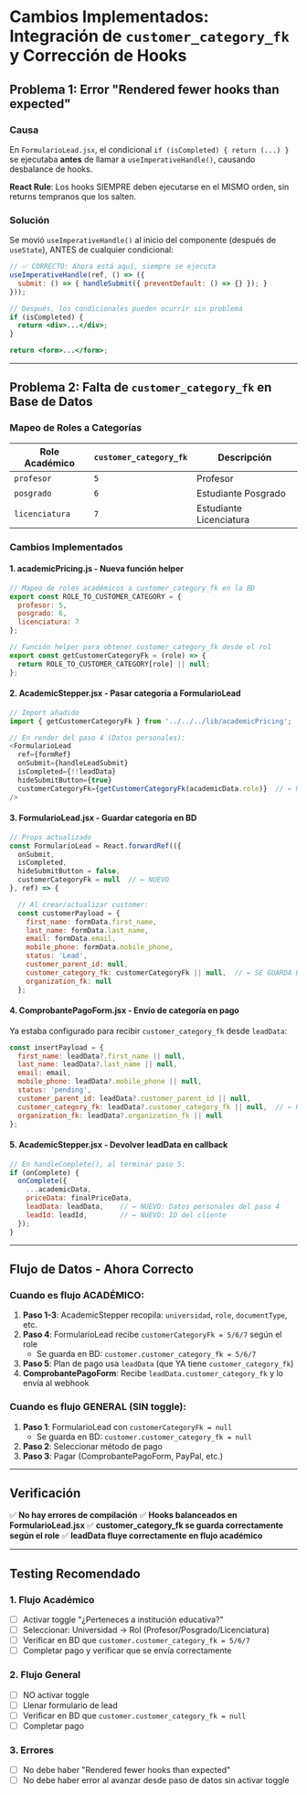 # Cambios Implementados: Integración de `customer_category_fk` y Corrección de Hooks

## Problema 1: Error "Rendered fewer hooks than expected"

### Causa
En `FormularioLead.jsx`, el condicional `if (isCompleted) { return (...) }` se ejecutaba **antes** de llamar a `useImperativeHandle()`, causando desbalance de hooks.

**React Rule**: Los hooks SIEMPRE deben ejecutarse en el MISMO orden, sin returns tempranos que los salten.

### Solución
Se movió `useImperativeHandle()` al inicio del componente (después de `useState`), ANTES de cualquier condicional:

```jsx
// ✅ CORRECTO: Ahora está aquí, siempre se ejecuta
useImperativeHandle(ref, () => ({
  submit: () => { handleSubmit({ preventDefault: () => {} }); }
}));

// Después, los condicionales pueden ocurrir sin problema
if (isCompleted) {
  return <div>...</div>;
}

return <form>...</form>;
```

---

## Problema 2: Falta de `customer_category_fk` en Base de Datos

### Mapeo de Roles a Categorías

| Role Académico | `customer_category_fk` | Descripción |
|---|---|---|
| `profesor` | `5` | Profesor |
| `posgrado` | `6` | Estudiante Posgrado |
| `licenciatura` | `7` | Estudiante Licenciatura |

### Cambios Implementados

#### 1. **academicPricing.js** - Nueva función helper

```javascript
// Mapeo de roles académicos a customer_category_fk en la BD
export const ROLE_TO_CUSTOMER_CATEGORY = {
  profesor: 5,
  posgrado: 6,
  licenciatura: 7
};

// Función helper para obtener customer_category_fk desde el rol
export const getCustomerCategoryFk = (role) => {
  return ROLE_TO_CUSTOMER_CATEGORY[role] || null;
};
```

#### 2. **AcademicStepper.jsx** - Pasar categoría a FormularioLead

```javascript
// Import añadido
import { getCustomerCategoryFk } from '../../../lib/academicPricing';

// En render del paso 4 (Datos personales):
<FormularioLead
  ref={formRef}
  onSubmit={handleLeadSubmit}
  isCompleted={!!leadData}
  hideSubmitButton={true}
  customerCategoryFk={getCustomerCategoryFk(academicData.role)}  // ← NUEVO
/>
```

#### 3. **FormularioLead.jsx** - Guardar categoría en BD

```javascript
// Props actualizado
const FormularioLead = React.forwardRef(({ 
  onSubmit, 
  isCompleted, 
  hideSubmitButton = false, 
  customerCategoryFk = null  // ← NUEVO
}, ref) => {

  // Al crear/actualizar customer:
  const customerPayload = {
    first_name: formData.first_name,
    last_name: formData.last_name,
    email: formData.email,
    mobile_phone: formData.mobile_phone,
    status: 'Lead',
    customer_parent_id: null,
    customer_category_fk: customerCategoryFk || null,  // ← SE GUARDA EN BD
    organization_fk: null
  };
```

#### 4. **ComprobantePagoForm.jsx** - Envío de categoría en pago

Ya estaba configurado para recibir `customer_category_fk` desde `leadData`:

```javascript
const insertPayload = {
  first_name: leadData?.first_name || null,
  last_name: leadData?.last_name || null,
  email: email,
  mobile_phone: leadData?.mobile_phone || null,
  status: 'pending',
  customer_parent_id: leadData?.customer_parent_id || null,
  customer_category_fk: leadData?.customer_category_fk || null,  // ← Recibe del lead
  organization_fk: leadData?.organization_fk || null
};
```

#### 5. **AcademicStepper.jsx** - Devolver leadData en callback

```javascript
// En handleComplete(), al terminar paso 5:
if (onComplete) {
  onComplete({
    ...academicData,
    priceData: finalPriceData,
    leadData: leadData,    // ← NUEVO: Datos personales del paso 4
    leadId: leadId,        // ← NUEVO: ID del cliente
  });
}
```

---

## Flujo de Datos - Ahora Correcto

### Cuando es flujo ACADÉMICO:
1. **Paso 1-3**: AcademicStepper recopila: `universidad`, `role`, `documentType`, etc.
2. **Paso 4**: FormularioLead recibe `customerCategoryFk = 5/6/7` según el role
   - Se guarda en BD: `customer.customer_category_fk = 5/6/7`
3. **Paso 5**: Plan de pago usa `leadData` (que YA tiene `customer_category_fk`)
4. **ComprobantePagoForm**: Recibe `leadData.customer_category_fk` y lo envía al webhook

### Cuando es flujo GENERAL (SIN toggle):
1. **Paso 1**: FormularioLead con `customerCategoryFk = null`
   - Se guarda en BD: `customer.customer_category_fk = null`
2. **Paso 2**: Seleccionar método de pago
3. **Paso 3**: Pagar (ComprobantePagoForm, PayPal, etc.)

---

## Verificación

✅ **No hay errores de compilación**
✅ **Hooks balanceados en FormularioLead.jsx**
✅ **customer_category_fk se guarda correctamente según el role**
✅ **leadData fluye correctamente en flujo académico**

---

## Testing Recomendado

### 1. Flujo Académico
- [ ] Activar toggle "¿Perteneces a institución educativa?"
- [ ] Seleccionar: Universidad → Rol (Profesor/Posgrado/Licenciatura)
- [ ] Verificar en BD que `customer.customer_category_fk = 5/6/7`
- [ ] Completar pago y verificar que se envía correctamente

### 2. Flujo General
- [ ] NO activar toggle
- [ ] Llenar formulario de lead
- [ ] Verificar en BD que `customer.customer_category_fk = null`
- [ ] Completar pago

### 3. Errores
- [ ] No debe haber "Rendered fewer hooks than expected"
- [ ] No debe haber error al avanzar desde paso de datos sin activar toggle
